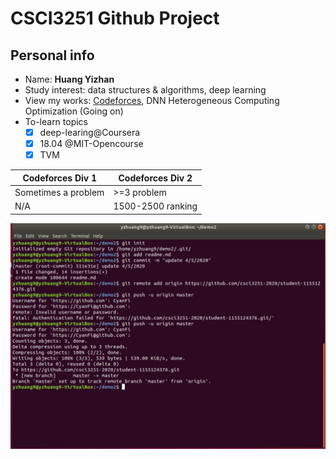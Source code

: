 # CSCI3251 Github Project
## Personal info
- Name: **Huang Yizhan**
- Study interest: data structures & algorithms, deep learning
- View my works: [Codeforces](https://codeforces.com/profile/qingyuge006), DNN Heterogeneous Computing Optimization (Going on)
- To-learn topics 
  - [x] deep-learing@Coursera
  - [x] 18.04 @MIT-Opencourse
  - [x] TVM

| Codeforces Div 1 | Codeforces Div 2 |
| ---------------- | ------------- |
| Sometimes a problem| >=3 problem | 
| N/A | 1500-2500 ranking | 
![Test Image 1](capture.png)
